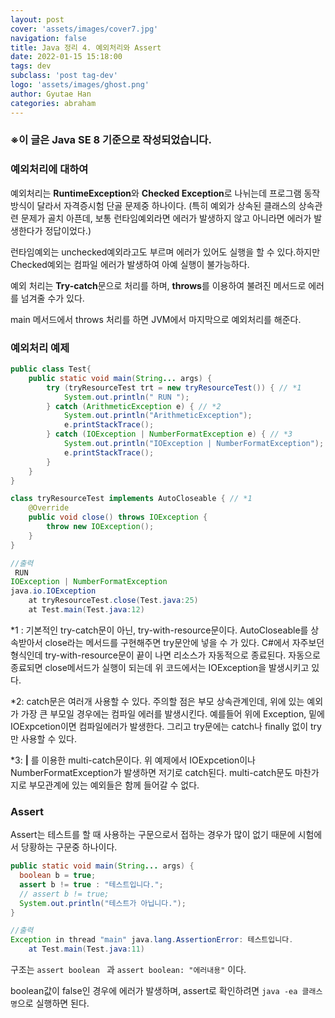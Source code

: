 ```yaml
---
layout: post
cover: 'assets/images/cover7.jpg'
navigation: false
title: Java 정리 4. 예외처리와 Assert
date: 2022-01-15 15:18:00
tags: dev
subclass: 'post tag-dev'
logo: 'assets/images/ghost.png'
author: Gyutae Han
categories: abraham
---
```


### ※이 글은 Java SE 8 기준으로 작성되었습니다.

### 예외처리에 대하여

예외처리는 **RuntimeException**와 **Checked Exception**로 나뉘는데 프로그램 동작방식이 달라서 자격증시험 단골 문제중 하나이다. (특히 예외가 상속된 클래스의 상속관련 문제가 골치 아픈데, 보통 런타임예외라면 에러가 발생하지 않고 아니라면 에러가 발생한다가 정답이었다.)

런타임예외는 unchecked예외라고도 부르며 에러가 있어도 실행을 할 수 있다.하지만 Checked예외는 컴파일 에러가 발생하여 아예 실행이 불가능하다.

예외 처리는 **Try-catch**문으로 처리를 하며, **throws**를 이용하여 불려진 메서드로 에러를 넘겨줄 수가 있다.

main 메서드에서 throws 처리를 하면 JVM에서 마지막으로 예외처리를 해준다. 



### 예외처리 예제

```java
public class Test{
    public static void main(String... args) { 
        try (tryResourceTest trt = new tryResourceTest()) { // *1
            System.out.println(" RUN ");
        } catch (ArithmeticException e) { // *2
            System.out.println("ArithmeticException");
            e.printStackTrace();
        } catch (IOException | NumberFormatException e) { // *3
            System.out.println("IOException | NumberFormatException");
            e.printStackTrace();
        }
    }
}

class tryResourceTest implements AutoCloseable { // *1
    @Override
    public void close() throws IOException {
        throw new IOException();
    }
}

//출력
 RUN 
IOException | NumberFormatException
java.io.IOException
	at tryResourceTest.close(Test.java:25)
	at Test.main(Test.java:12)
```



*1 : 기본적인 try-catch문이 아닌, try-with-resource문이다. AutoCloseable를 상속받아서 close라는 메서드를 구현해주면 try문안에 넣을 수 가 있다. C#에서 자주보던 형식인데 try-with-resource문이 끝이 나면 리소스가 자동적으로 종료된다. 자동으로 종료되면 close메서드가 실행이 되는데 위 코드에서는 IOException을 발생시키고 있다.

*2: catch문은 여러개 사용할 수 있다. 주의할 점은 부모 상속관계인데, 위에 있는 예외가 가장 큰 부모일 경우에는 컴파일 에러를 발생시킨다. 예를들어 위에 Exception, 밑에 IOExpcetion이면 컴파일에러가 발생한다. 그리고 try문에는 catch나 finally 없이 try만 사용할 수 있다.

*3: **|** 를 이용한 multi-catch문이다. 위 예제에서 IOExpcetion이나 NumberFormatException가 발생하면 저기로 catch된다. multi-catch문도 마찬가지로 부모관계에 있는 예외들은 함께 들어갈 수 없다.



### Assert

Assert는 테스트를 할 때 사용하는 구문으로서 접하는 경우가 많이 없기 때문에 시험에서 당황하는 구문중 하나이다.

```java
public static void main(String... args) {
  boolean b = true;
  assert b != true : "테스트입니다.";
  // assert b != true;
  System.out.println("테스트가 아닙니다.");
}

//출력
Exception in thread "main" java.lang.AssertionError: 테스트입니다.
	at Test.main(Test.java:11)
```

구조는 `assert boolean ` 과  `assert boolean: "에러내용"` 이다.

boolean값이 false인 경우에 에러가 발생하며, assert로 확인하려면 `java -ea 클래스명`으로 실행하면 된다.